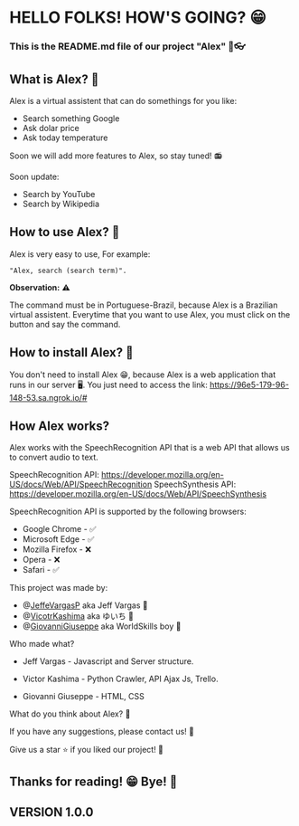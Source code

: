 # HELLO FOLKS! HOW'S GOING? 😁

### This is the README.md file of our project "Alex" 📖👓

## What is Alex? 🤔

Alex is a virtual assistent that can do somethings for you like:

* Search something Google
* Ask dolar price
* Ask today temperature

Soon we will add more features to Alex, so stay tuned! 📻

Soon update:

* Search by YouTube
* Search by Wikipedia

## How to use Alex? 🤔

Alex is very easy to use, For example:

``"Alex, search (search term)".``


**Observation:** ⚠️

The command must be in Portuguese-Brazil, because Alex is a Brazilian virtual assistent.
Everytime that you want to use Alex, you must click on the button and say the command.

## How to install Alex? 🤔

You don't need to install Alex 😁, because Alex is a web application that runs in our server 🖥️.
You just need to access the link: https://96e5-179-96-148-53.sa.ngrok.io/#

## How Alex works?

Alex works with the SpeechRecognition API that is a web API that allows us to convert audio to text.

SpeechRecognition API: https://developer.mozilla.org/en-US/docs/Web/API/SpeechRecognition
SpeechSynthesis API: https://developer.mozilla.org/en-US/docs/Web/API/SpeechSynthesis

SpeechRecognition API is supported by the following browsers:

* Google Chrome - ✅
* Microsoft Edge - ✅
* Mozilla Firefox - ❌
* Opera - ❌
* Safari - ✅

This project was made by:

* @[JeffeVargasP](https://github.com/JeffeVargasP) aka Jeff Vargas 🤠
* @[VicotrKashima](https://github.com/VictorKashima) aka ゆいち 🤠
* @[GiovanniGiuseppe](https://github.com/giogiuseppe) aka WorldSkills boy 🤠

Who made what?

* Jeff Vargas - Javascript and Server structure.

* Victor Kashima - Python Crawler, API Ajax Js, Trello.

* Giovanni Giuseppe - HTML, CSS

What do you think about Alex? 🤔

If you have any suggestions, please contact us! 📧


Give us a star ⭐ if you liked our project! 🤩

## Thanks for reading! 😁 Bye! 👋
## VERSION 1.0.0
